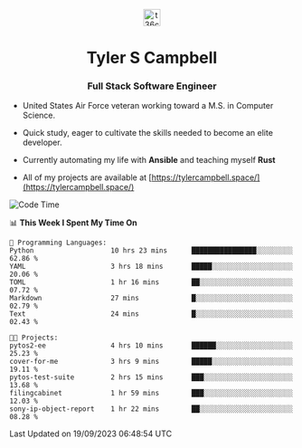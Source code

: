 <p align="center">
<a href="https://www.linkedin.com/in/t36campbell" target="blank"><img align="center" src="https://ik.imagekit.io/t36campbell/Portfolio/linkedin.png.original_m8bbGgPh6.png" alt="t36campbell" height="30" width="30" /></a>
</p>
<h1 align="center">Tyler S Campbell</h1>
<h3 align="center">Full Stack Software Engineer</h3>

* United States Air Force veteran working toward a M.S. in Computer Science.

* Quick study, eager to cultivate the skills needed to become an elite developer.

* Currently automating my life with **Ansible** and teaching myself **Rust**

* All of my projects are available at [https://tylercampbell.space/](https://tylercampbell.space/)

<!--START_SECTION:waka-->
![Code Time](http://img.shields.io/badge/Code%20Time-2%2C821%20hrs%2048%20mins-blue)

📊 **This Week I Spent My Time On** 

```text
💬 Programming Languages: 
Python                   10 hrs 23 mins      ████████████████░░░░░░░░░   62.86 % 
YAML                     3 hrs 18 mins       █████░░░░░░░░░░░░░░░░░░░░   20.06 % 
TOML                     1 hr 16 mins        ██░░░░░░░░░░░░░░░░░░░░░░░   07.72 % 
Markdown                 27 mins             █░░░░░░░░░░░░░░░░░░░░░░░░   02.79 % 
Text                     24 mins             █░░░░░░░░░░░░░░░░░░░░░░░░   02.43 % 

🐱‍💻 Projects: 
pytos2-ee                4 hrs 10 mins       ██████░░░░░░░░░░░░░░░░░░░   25.23 % 
cover-for-me             3 hrs 9 mins        █████░░░░░░░░░░░░░░░░░░░░   19.11 % 
pytos-test-suite         2 hrs 15 mins       ███░░░░░░░░░░░░░░░░░░░░░░   13.68 % 
filingcabinet            1 hr 59 mins        ███░░░░░░░░░░░░░░░░░░░░░░   12.03 % 
sony-ip-object-report    1 hr 22 mins        ██░░░░░░░░░░░░░░░░░░░░░░░   08.28 % 
```


 Last Updated on 19/09/2023 06:48:54 UTC
<!--END_SECTION:waka-->
